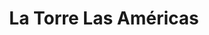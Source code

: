 ---
title: "La Torre Las Américas"
url: /ciudad-de-guatemala/la-torre-las-americas/
shop: supermercado
---